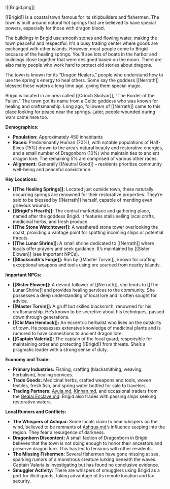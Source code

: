 

![[Brigid.png]]


[[Brigid]] is a coastal town famous for its shipbuilders and fishermen. The town is built around natural hot springs that are believed to have special powers, especially for those with dragon blood.

The buildings in Brigid use smooth stones and flowing water, making the town peaceful and respectful. It's a busy trading center where goods are exchanged with other islands. However, most people come to Brigid because of the healing springs. You’ll see lots of boats in the harbor and buildings close together that were designed based on the moon. There are also many people who work hard to protect old stories about dragons.

The town is known for its “Dragon Healers,” people who understand how to use the spring's energy to heal others. Some say the goddess [[Nerrath]] blessed these waters a long time ago, giving them special magic. 

Brigid is located in an area called [[Críoch Skolvar]], "The Border of the Fallen." The town got its name from a Celtic goddess who was known for healing and craftsmanship. Long ago, followers of [[Nerrath]] came to this place looking for peace near the springs. Later, people wounded during wars came here too. 

**Demographics:**

- **Population:** Approximately 450 inhabitants
- **Races:** Predominantly Human (70%), with notable populations of Half-Elves (15%) drawn to the area’s natural beauty and restorative energies, and a small number of Dragonborn (10%) who maintain ties to ancient dragon lore. The remaining 5% are comprised of various other races.
- **Alignment:** Generally [[Neutral Good]] – residents prioritize community well-being and peaceful coexistence.

**Key Locations:**

- **[[The Healing Springs]]:** Located just outside town, these naturally occurring springs are renowned for their restorative properties. They’re said to be blessed by [[Nerrath]] herself, capable of mending even grievous wounds.
- **[[Brigid's Hearth]]:** The central marketplace and gathering place, named after the goddess Brigid. It features stalls selling local crafts, medicinal herbs, and fresh produce.
- **[[The Stone Watchtower]]:** A weathered stone tower overlooking the coast, providing a vantage point for spotting incoming ships or potential threats.
- **[[The Lunar Shrine]]:** A small shrine dedicated to [[Nerrath]] where locals offer prayers and seek guidance. It’s maintained by [[Sister Elowen]] (see Important NPCs).
- **[[Blacksmith's Forge]]:** Run by [[Master Torvin]], known for crafting exceptional weapons and tools using ore sourced from nearby islands.

**Important NPCs:**

- **[[Sister Elowen]]:** A devout follower of [[Nerrath]], she tends to [[The Lunar Shrine]] and provides healing services to the community. She possesses a deep understanding of local lore and is often sought for advice.
- **[[Master Torvin]]:** A gruff but skilled blacksmith, renowned for his craftsmanship. He’s known to be secretive about his techniques, passed down through generations.
- **[[Old Man Hemlock]]:** An eccentric herbalist who lives on the outskirts of town. He possesses extensive knowledge of medicinal plants and is rumored to have connections to ancient dragon lore.
- **[[Captain Valeria]]:** The captain of the local guard, responsible for maintaining order and protecting [[Brigid]] from threats. She’s a pragmatic leader with a strong sense of duty.

**Economy and Trade:**

- **Primary Industries:** Fishing, crafting (blacksmithing, weaving, herbalism), healing services.
- **Trade Goods:** Medicinal herbs, crafted weapons and tools, woven textiles, fresh fish, and spring water bottled for sale to travelers.
- **Trading Partners:** [Ayula.md](obsidian://open?vault=The%20Shattered%20Isles&file=Ayula.md), [Kinnan.md](obsidian://open?vault=The%20Shattered%20Isles&file=Kinnan.md), and occasional traders from the [Gealaí Enclave.md](obsidian://open?vault=The%20Shattered%20Isles&file=Geala%C3%AD%20Enclave.md). Brigid also trades with passing ships seeking restorative waters.

**Local Rumors and Conflicts:**

- **The Whispers of Ashqua:** Some locals claim to hear whispers on the wind, believed to be remnants of [Ashqua.md](obsidian://open?vault=The%20Shattered%20Isles&file=Ashqua.md)’s influence seeping into the region. They fear a resurgence of darkness.
- **Dragonborn Discontent:** A small faction of Dragonborn in Brigid believes that the town is not doing enough to honor their ancestors and preserve dragon lore. This has led to tensions with other residents.
- **The Missing Fishermen:** Several fishermen have gone missing at sea, sparking rumors of a monstrous creature lurking beneath the waves. Captain Valeria is investigating but has found no conclusive evidence.
- **Smuggler Activity:** There are whispers of smugglers using Brigid as a port for illicit goods, taking advantage of its remote location and lax security.
